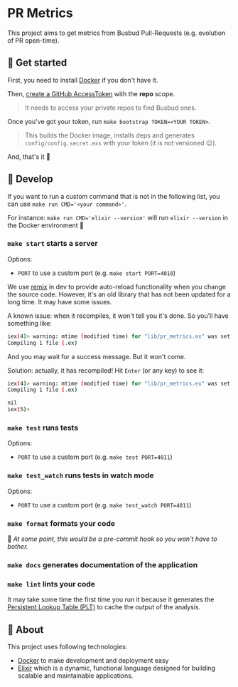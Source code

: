 # PR Metrics

This project aims to get metrics from Busbud Pull-Requests (e.g. evolution of PR open-time).

## 👣 Get started

First, you need to install [Docker](https://docs.docker.com/install/) if you don't have it.

Then, [create a GitHub AccessToken](https://blog.github.com/2013-05-16-personal-api-tokens/) with the **repo** scope.

> It needs to access your private repos to find Busbud ones.

Once you've got your token, run `make bootstrap TOKEN=<YOUR TOKEN>`.

> This builds the Docker image, installs deps and generates `config/config.secret.exs` with your token (it is not versioned 😉).

And, that's it 👐

## 🏃 Develop

If you want to run a custom command that is not in the following list, you can use `make run CMD='<your command>'`.

For instance: `make run CMD='elixir --version'` will run `elixir --version` in the Docker environment 🚢

### `make start` starts a server

Options:

* `PORT` to use a custom port (e.g. `make start PORT=4010`)

We use [remix](https://github.com/AgilionApps/remix) in dev to provide auto-reload functionality when you change the source code.
However, it's an old library that has not been updated for a long time. It may have some issues.

A known issue: when it recompiles, it won't tell you it's done. So you'll have something like:

```sh
iex(4)> warning: mtime (modified time) for "lib/pr_metrics.ex" was set to the future, resetting tonow
Compiling 1 file (.ex)
```

And you may wait for a success message. But it won't come.

Solution: actually, it has recompiled! Hit `Enter` (or any key) to see it:

```sh
iex(4)> warning: mtime (modified time) for "lib/pr_metrics.ex" was set to the future, resetting tonow
Compiling 1 file (.ex)

nil
iex(5)>
```

### `make test` runs tests

Options:

* `PORT` to use a custom port (e.g. `make test PORT=4011`)

### `make test_watch` runs tests in watch mode

Options:

* `PORT` to use a custom port (e.g. `make test_watch PORT=4011`)

### `make format` formats your code

💁 _At some point, this would be a pre-commit hook so you won't have to bother._

### `make docs` generates documentation of the application

### `make lint` lints your code

It may take some time the first time you run it because it generates the [Persistent Lookup Table (PLT)](https://hexdocs.pm/dialyxir/readme.html#with-explaining-stuff) to cache the output of the analysis.

## 💁 About

This project uses following technologies:

* [Docker](https://docs.docker.com/) to make development and deployment easy
* [Elixir](https://elixir-lang.org/) which is a dynamic, functional language designed for building scalable and maintainable applications.

